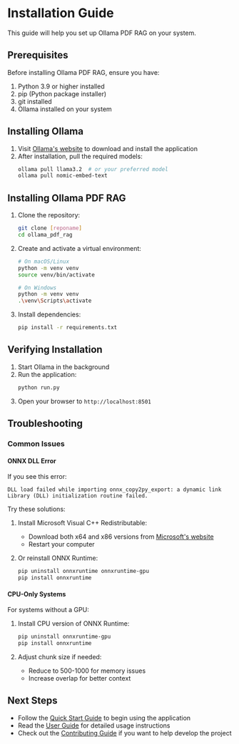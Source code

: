 # Installation Guide

This guide will help you set up Ollama PDF RAG on your system.

## Prerequisites

Before installing Ollama PDF RAG, ensure you have:

1. Python 3.9 or higher installed
2. pip (Python package installer)
3. git installed
4. Ollama installed on your system

## Installing Ollama

1. Visit [Ollama's website](https://ollama.ai) to download and install the application
2. After installation, pull the required models:
   ```bash
   ollama pull llama3.2  # or your preferred model
   ollama pull nomic-embed-text
   ```

## Installing Ollama PDF RAG

1. Clone the repository:
   ```bash
   git clone [reponame]
   cd ollama_pdf_rag
   ```

2. Create and activate a virtual environment:
   ```bash
   # On macOS/Linux
   python -m venv venv
   source venv/bin/activate

   # On Windows
   python -m venv venv
   .\venv\Scripts\activate
   ```

3. Install dependencies:
   ```bash
   pip install -r requirements.txt
   ```

## Verifying Installation

1. Start Ollama in the background
2. Run the application:
   ```bash
   python run.py
   ```
3. Open your browser to `http://localhost:8501`

## Troubleshooting

### Common Issues

#### ONNX DLL Error
If you see this error:
```
DLL load failed while importing onnx_copy2py_export: a dynamic link Library (DLL) initialization routine failed.
```

Try these solutions:

1. Install Microsoft Visual C++ Redistributable:
   - Download both x64 and x86 versions from [Microsoft's website](https://learn.microsoft.com/en-us/cpp/windows/latest-supported-vc-redist)
   - Restart your computer

2. Or reinstall ONNX Runtime:
   ```bash
   pip uninstall onnxruntime onnxruntime-gpu
   pip install onnxruntime
   ```

#### CPU-Only Systems

For systems without a GPU:

1. Install CPU version of ONNX Runtime:
   ```bash
   pip uninstall onnxruntime-gpu
   pip install onnxruntime
   ```

2. Adjust chunk size if needed:
   - Reduce to 500-1000 for memory issues
   - Increase overlap for better context

## Next Steps

- Follow the [Quick Start Guide](quickstart.md) to begin using the application
- Read the [User Guide](../user-guide/pdf-processing.md) for detailed usage instructions
- Check out the [Contributing Guide](../development/contributing.md) if you want to help develop the project
